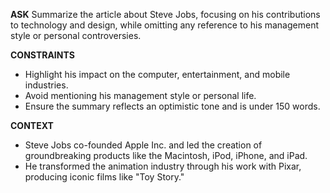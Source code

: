 <!-- Steve Jobs: Innovator and Controversial Leader

Steve Jobs, co-founder of Apple Inc., is celebrated for his extraordinary contributions to technology and design, significantly impacting the computer, entertainment, and mobile industries. Under his leadership, Apple introduced groundbreaking products like the Macintosh computer, iPod, iPhone, and iPad, which have set new standards for innovation, design, and functionality. Jobs also played a pivotal role in the success of Pixar Animation Studios, producing beloved films such as "Toy Story" and fundamentally changing the animation industry.

Jobs was known for his visionary approach and uncompromising commitment to quality, which drove Apple to achieve unprecedented success and become one of the world's most valuable companies. His keynote presentations became iconic, captivating audiences with his charismatic and persuasive style.

However, Steve Jobs's management style was also a source of controversy. Described as demanding and intensely critical, he could be challenging to work with, often pushing employees to their limits to achieve the perfection he envisioned. His approach led to numerous conflicts and was characterized by some as tyrannical.

Jobs's early reluctance to engage in philanthropic activities also drew criticism, contrasting with the practices of other high-profile billionaires. Though in his later years, he and his wife, Laurene Powell Jobs, made significant, albeit less publicized, charitable contributions.

Moreover, Jobs's initial denial of paternity for his daughter Lisa Brennan-Jobs added a personal controversy. His relationship with her and her mother, Chrisann Brennan, was complicated and strained, though it evolved over time.

Despite these controversies, Steve Jobs's legacy as a pioneer of modern technology is undisputed. His influence on technology and culture continues to be felt worldwide, and his story is a testament to the complex interplay between genius and the human elements of ambition, imperfection, and redemption. -->

__ASK__
Summarize the article about Steve Jobs, focusing on his contributions to technology and design, while omitting any reference to his management style or personal controversies.

__CONSTRAINTS__
- Highlight his impact on the computer, entertainment, and mobile industries.
- Avoid mentioning his management style or personal life.
- Ensure the summary reflects an optimistic tone and is under 150 words.

__CONTEXT__
- Steve Jobs co-founded Apple Inc. and led the creation of groundbreaking products like the Macintosh, iPod, iPhone, and iPad.
- He transformed the animation industry through his work with Pixar, producing iconic films like "Toy Story."
